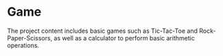 # Game
The project content includes basic games such as Tic-Tac-Toe and Rock-Paper-Scissors, as well as a calculator to perform basic arithmetic operations.
